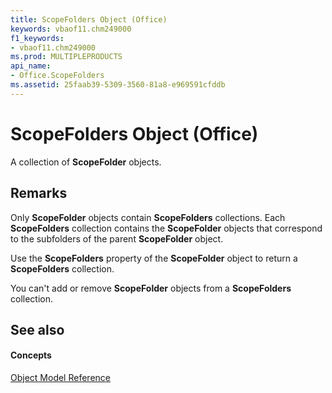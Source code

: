 ```yaml
---
title: ScopeFolders Object (Office)
keywords: vbaof11.chm249000
f1_keywords:
- vbaof11.chm249000
ms.prod: MULTIPLEPRODUCTS
api_name:
- Office.ScopeFolders
ms.assetid: 25faab39-5309-3560-81a8-e969591cfddb
---
```



# ScopeFolders Object (Office)

A collection of  **ScopeFolder** objects.


## Remarks

Only  **ScopeFolder** objects contain **ScopeFolders** collections. Each **ScopeFolders** collection contains the **ScopeFolder** objects that correspond to the subfolders of the parent **ScopeFolder** object.

Use the  **ScopeFolders** property of the **ScopeFolder** object to return a **ScopeFolders** collection.

You can't add or remove  **ScopeFolder** objects from a **ScopeFolders** collection.


## See also


#### Concepts


[Object Model Reference](../../Office-Shared-VBA/articles/reference-object-library-reference-for-office)

